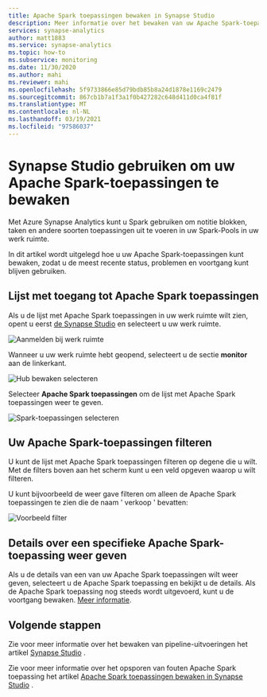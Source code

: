 ```yaml
---
title: Apache Spark toepassingen bewaken in Synapse Studio
description: Meer informatie over het bewaken van uw Apache Spark-toepassingen met behulp van Synapse Studio.
services: synapse-analytics
author: matt1883
ms.service: synapse-analytics
ms.topic: how-to
ms.subservice: monitoring
ms.date: 11/30/2020
ms.author: mahi
ms.reviewer: mahi
ms.openlocfilehash: 5f9733866e85d79bdb85b8a24d1878e1169c2479
ms.sourcegitcommit: 867cb1b7a1f3a1f0b427282c648d411d0ca4f81f
ms.translationtype: MT
ms.contentlocale: nl-NL
ms.lasthandoff: 03/19/2021
ms.locfileid: "97586037"
---
```

# <a name="how-to-use-synapse-studio-to-monitor-your-apache-spark-applications"></a>Synapse Studio gebruiken om uw Apache Spark-toepassingen te bewaken

Met Azure Synapse Analytics kunt u Spark gebruiken om notitie blokken, taken en andere soorten toepassingen uit te voeren in uw Spark-Pools in uw werk ruimte.

In dit artikel wordt uitgelegd hoe u uw Apache Spark-toepassingen kunt bewaken, zodat u de meest recente status, problemen en voortgang kunt blijven gebruiken.

## <a name="access-apache-spark-applications-list"></a>Lijst met toegang tot Apache Spark toepassingen

Als u de lijst met Apache Spark toepassingen in uw werk ruimte wilt zien, opent u eerst [de Synapse Studio](https://web.azuresynapse.net/) en selecteert u uw werk ruimte.

![Aanmelden bij werk ruimte](./media/common/login-workspace.png)

Wanneer u uw werk ruimte hebt geopend, selecteert u de sectie **monitor** aan de linkerkant.

![Hub bewaken selecteren](./media/common/left-nav.png)

Selecteer **Apache Spark toepassingen** om de lijst met Apache Spark toepassingen weer te geven.

 ![Spark-toepassingen selecteren](./media/how-to-monitor-spark-applications/monitor-hub-nav-spark-applications.png)

## <a name="filter-your-apache-spark-applications"></a>Uw Apache Spark-toepassingen filteren

U kunt de lijst met Apache Spark toepassingen filteren op degene die u wilt. Met de filters boven aan het scherm kunt u een veld opgeven waarop u wilt filteren.

U kunt bijvoorbeeld de weer gave filteren om alleen de Apache Spark toepassingen te zien die de naam ' verkoop ' bevatten:

![Voorbeeld filter](./media/how-to-monitor-spark-applications/filter-example.png)

## <a name="view-details-about-a-specific-apache-spark-application"></a>Details over een specifieke Apache Spark-toepassing weer geven

Als u de details van een van uw Apache Spark toepassingen wilt weer geven, selecteert u de Apache Spark toepassing en bekijkt u de details. Als de Apache Spark toepassing nog steeds wordt uitgevoerd, kunt u de voortgang bewaken. [Meer informatie](apache-spark-applications.md).

## <a name="next-steps"></a>Volgende stappen

Zie voor meer informatie over het bewaken van pipeline-uitvoeringen het artikel [Synapse Studio](how-to-monitor-pipeline-runs.md) . 

Zie voor meer informatie over het opsporen van fouten Apache Spark toepassing het artikel [Apache Spark toepassingen bewaken in Synapse Studio](apache-spark-applications.md) .